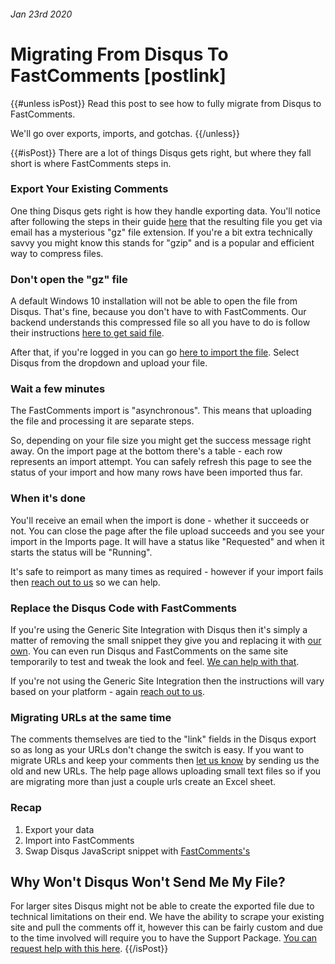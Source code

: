 ###### Jan 23rd 2020
# Migrating From Disqus To FastComments [postlink]

{{#unless isPost}}
Read this post to see how to fully migrate from Disqus to FastComments.

We'll go over exports, imports, and gotchas.
{{/unless}}

{{#isPost}}
There are a lot of things Disqus gets right, but where they fall short is where FastComments steps in.

### Export Your Existing Comments

One thing Disqus gets right is how they handle exporting data. You'll notice after following the steps in their guide <a href="https://help.disqus.com/en/articles/1717199-importing-exporting" target="_blank">here</a> that the resulting
file you get via email has a mysterious "gz" file extension. If you're a bit extra technically savvy you might know this stands for "gzip" and is a popular and efficient way to compress files. 

### Don't open the "gz" file

A default Windows 10 installation will not be able to open the file from Disqus. That's fine, because you don't have to with FastComments. Our backend understands
this compressed file so all you have to do is follow their instructions <a href="https://help.disqus.com/en/articles/1717199-importing-exporting" target="_blank">here to get said file</a>.

After that, if you're logged in you can go <a href="https://fastcomments.com/auth/my-account/manage-data/import" target="_blank">here to import the file</a>. Select Disqus from the dropdown and upload your file.

### Wait a few minutes

The FastComments import is "asynchronous". This means that uploading the file and processing it are separate steps.

So, depending on your file size you might get the success message right away. On the import page at the bottom there's a table - each row represents an import attempt.
You can safely refresh this page to see the status of your import and how many rows have been imported thus far.

### When it's done

You'll receive an email when the import is done - whether it succeeds or not. You can close the page after the file upload succeeds and you see your import in the Imports page. It will have a status like "Requested" and when it starts the status will be "Running".

It's safe to reimport as many times as required - however if your import fails then <a href="https://fastcomments.com/auth/my-account/help" target="_blank">reach out to us</a> so we can help.

### Replace the Disqus Code with FastComments

If you're using the Generic Site Integration with Disqus then it's simply a matter of removing the small snippet they give you and replacing it with <a href="https://fastcomments.com/auth/my-account/get-acct-code" target="_blank">our own</a>.
You can even run Disqus and FastComments on the same site temporarily to test and tweak the look and feel. <a href="https://fastcomments.com/auth/my-account/help" target="_blank">We can help with that</a>.

If you're not using the Generic Site Integration then the instructions will vary based on your platform - again <a href="https://fastcomments.com/auth/my-account/help" target="_blank">reach out to us</a>.

### Migrating URLs at the same time

The comments themselves are tied to the "link" fields in the Disqus export so as long as your URLs don't change the switch is easy. If you want to migrate URLs and keep your
comments then <a href="https://fastcomments.com/auth/my-account/help" target="_blank">let us know</a> by sending us the old and new URLs. The help page allows uploading small text files so if
you are migrating more than just a couple urls create an Excel sheet.

### Recap

1. Export your data
2. Import into FastComments
3. Swap Disqus JavaScript snippet with <a href="https://fastcomments.com/auth/my-account/get-acct-code" target="_blank">FastComments's</a>

## Why Won't Disqus Won't Send Me My File?
For larger sites Disqus might not be able to create the exported file due to technical limitations on their end. We have the ability to scrape your existing site and pull the comments off it, however this can be
fairly custom and due to the time involved will require you to have the Support Package. <a href="https://fastcomments.com/auth/my-account/help" target="_blank">You can request help with this here</a>.
{{/isPost}}

